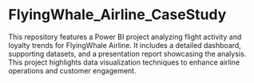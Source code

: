 # FlyingWhale_Airline_CaseStudy
This repository features a Power BI project analyzing flight activity and loyalty trends for FlyingWhale Airline. It includes a detailed dashboard, supporting datasets, and a presentation report showcasing the analysis. This project highlights data visualization techniques to enhance airline operations and customer engagement.
